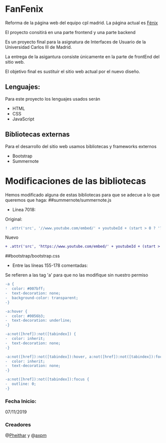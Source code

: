 # FanFenix
Reforma de la página web del equipo cpl madrid. La página actual es [Fénix](www.cplmadrid.com)

El proyecto consitirá en una parte frontend y una parte backend

Es un proyecto final para la asignatura de Interfaces de Usuario de la Universidad Carlos III de Madrid.

La entrega de la asigantura consiste únicamente en la parte de frontEnd del sitio web.

El objetivo final es sustituir el sitio web actual por el nuevo diseño.

## Lenguajes:

Para este proyecto los lenguajes usados serán

- HTML
- CSS
- JavaScript

## Bibliotecas externas

Para el desarrollo del sitio web usamos bibliotecas y frameworks externos

- Bootstrap
- Summernote

# Modificaciones de las bibliotecas

Hemos modificado alguna de estas bibliotecas para que se adecue a lo que queremos que haga:
##summernote/summernote.js
- Línea 7018:

Original:

```diff
! .attr('src', '//www.youtube.com/embed/' + youtubeId + (start > 0 ? '?start=' + start : ''))
```
Nuevo
``` diff
+ .attr('src', 'https://www.youtube.com/embed/' + youtubeId + (start > 0 ? '?start=' + start : ''))
```

##bootstrap/bootstrap.css
- Entre las líneas 155-178 comentadas:

Se refieren a las tag 'a' para que no las modifique sin nuestro permiso

```diff
-a {
-  color: #007bff;
-  text-decoration: none;
-  background-color: transparent;
-}

-a:hover {
-  color: #0056b3;
-  text-decoration: underline;
-}

-a:not([href]):not([tabindex]) {
-  color: inherit;
-  text-decoration: none;
-}

-a:not([href]):not([tabindex]):hover, a:not([href]):not([tabindex]):focus {
-  color: inherit;
-  text-decoration: none;
-}

-a:not([href]):not([tabindex]):focus {
-  outline: 0;
-}

```


### Fecha Inicio:

07/11/2019

### Creadores
@[Pheithar](https://github.com/pheithar) y @[axpm](https://github.com/axpm)
